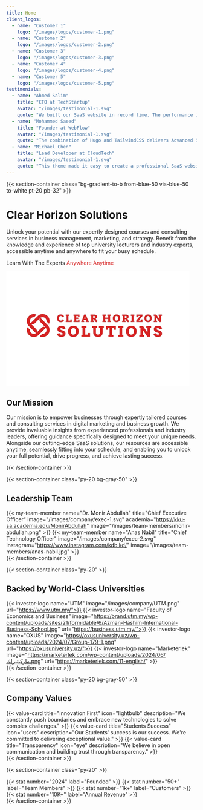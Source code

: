```yaml
---
title: Home
client_logos:
  - name: "Customer 1"
    logo: "/images/logos/customer-1.png"
  - name: "Customer 2"
    logo: "/images/logos/customer-2.png"
  - name: "Customer 3"
    logo: "/images/logos/customer-3.png"
  - name: "Customer 4"
    logo: "/images/logos/customer-4.png"
  - name: "Customer 5"
    logo: "/images/logos/customer-5.png"
testimonials:
  - name: "Ahmed Salim"
    title: "CTO at TechStartup"
    avatar: "/images/testimonial-1.svg"
    quote: "We built our SaaS website in record time. The performance is incredible, and our users love the modern, clean design."
  - name: "Mohammed Saeed"
    title: "Founder at WebFlow"
    avatar: "/images/testimonial-1.svg"
    quote: "The combination of Hugo and TailwindCSS delivers Advanced Sales Techniques Course. Our website loads instantly, which has significantly improved our conversion rates."
  - name: "Michael Chen"
    title: "Lead Developer at CloudTech"
    avatar: "/images/testimonial-1.svg"
    quote: "This theme made it easy to create a professional SaaS website. The build times are incredibly fast, and the code is clean and maintainable."
---
```


<!-- my color : #d72323 -->

<!-- {{< hero 
    headline="CH Solutions"
    sub_headline=""
    secondary_button_text="View Courses"
    secondary_button_url="/courses"
    hero_image="/images/ch-logo.png"
    gradient-from="#ffffff"
    gradient-to="#ffffff"
    gradient-angle="180"
>}} -->

<!-- 
{{< client-logos 
  animate="true"
  title="UTM"
  
>}}

{{< features-section 
    title="Modern Features for Modern Websites"
    description="Discover how our theme helps you build fast, beautiful SaaS websites with ease."
>}}

{{< feature
    title="Advanced Sales Techniques Course"
    description="Leverage Hugo's blazing-fast build times and optimized output. Your website loads instantly, providing an exceptional user experience."
    badge="Performance"
    badgeColor="#2563eb"
    image="/images/feature-1.svg"
    buttonText="Learn More"
    buttonLink="/features/performance/"
    features="Sub-second page loads,Optimized assets,Minimal JavaScript,CDN-ready output"
    imagePosition="right"
>}}

{{< feature
    title="Beautiful Design System"
    description="Create stunning user interfaces with our comprehensive design system built on TailwindCSS. Customize everything to match your brand."
    badge="Design"
    badgeColor="#7c3aed"
    image="/images/feature-2.svg"
    buttonText="Learn More"
    buttonLink="/features/design-system/"
    features="Modern UI components,Responsive design,Custom typography,Flexible layouts"
    imagePosition="left"
>}}

{{< feature
    title="Developer Experience"
    description="Enjoy a seamless development experience with hot reload, component-based architecture, and clean, maintainable code."
    badge="Development"
    badgeColor="#16a34a"
    image="/images/feature-3.svg"
    buttonText="Learn More"
    buttonLink="/features/developer-experience/"
    features="Component system,Easy customization,Clean code,Detailed documentation"
    imagePosition="right"
>}}

{{< /features-section >}}

{{< testimonials 
    title="Trusted by Modern Web Teams"
    description="See how teams are building better websites with our theme."
    animate="true"
    background-color="#f1f5f9"
>}} -->


{{< section-container class="bg-gradient-to-b from-blue-50 via-blue-50 to-white pt-20 pb-32" >}}
    <div class="text-center">
        <h1 class="text-4xl md:text-5xl font-bold mb-6">Clear Horizon Solutions</h1>
        <p class="text-xl text-gray-600 mb-16">
            Unlock your potential with our expertly designed courses and consulting services in business management, marketing, and strategy. Benefit from the knowledge and experience of top university lecturers and industry experts, accessible anytime and anywhere to fit your busy schedule.
        </p>
        <!-- Wrap "Anywhere Anytime" in a span and apply color -->
        <p class="text-xl font-bold mb-16">
            Learn With The Experts <span style="color: #d72323;">Anywhere Anytime</span>
        </p>
        <div class="mb-16">
            <img src="/images/ch-logo.png" alt="Clear Horizon Solutions Logo" class="mx-auto" style="max-width: 100%;"/>
        </div>
        <div class="max-w-3xl mx-auto bg-white rounded-xl shadow-sm p-8">
            <h2 class="text-3xl font-bold mb-4">Our Mission</h2>
            <p class="text-xl text-gray-600">
                Our mission is to empower businesses through expertly tailored courses and consulting services in digital marketing and business growth. We provide invaluable insights from experienced professionals and industry leaders, offering guidance specifically designed to meet your unique needs. Alongside our cutting-edge SaaS solutions, our resources are accessible anytime, seamlessly fitting into your schedule, and enabling you to unlock your full potential, drive progress, and achieve lasting success.
            </p>
        </div>
    </div>
{{< /section-container >}}

{{< section-container class="py-20 bg-gray-50" >}}
    <div class="max-w-6xl mx-auto">
        <h2 class="text-3xl font-bold text-center mb-12">Leadership Team</h2>
        <div class="grid grid-cols-1 md:grid-cols-3 gap-8">
            {{< my-team-member 
                name="Dr. Monir Abdullah"
                title="Chief Executive Officer"
                image="/images/company/exec-1.svg"
                academia="https://kku-sa.academia.edu/MonirAbdullah"
                image="/images/team-members/monir-abdullah.png"
            >}}
            {{< my-team-member 
                name="Anas Nabil"
                title="Chief Technology Officer"
                image="/images/company/exec-2.svg"
                instagram="https://www.instagram.com/kdb.kd/"
                image="/images/team-members/anas-nabil.jpg"
            >}}
        </div>
    </div>
{{< /section-container >}}

{{< section-container class="py-20" >}}
    <div class="max-w-6xl mx-auto">
        <h2 class="text-3xl font-bold text-center mb-12">Backed by World-Class Universities</h2>
        <div class="grid grid-cols-2 md:grid-cols-4 gap-8 items-center">
            {{< investor-logo name="UTM" image="/images/company/UTM.png" url="https://www.utm.my/">}}
            {{< investor-logo name="Faculty of Economics and Business" image="https://brand.utm.my/wp-content/uploads/sites/21/formidable/6/Azman-Hashim-International-Business-School.jpg" url="https://business.utm.my/">}}
            {{< investor-logo name="OXUS" image="https://oxusuniversity.uz/wp-content/uploads/2024/07/Group-179-1.png" url="https://oxusuniversity.uz/">}}
            {{< investor-logo name="Marketerlek" image="https://marketerlek.com/wp-content/uploads/2024/06/ماركيتيرلك.png" url="https://marketerlek.com/11-english/" >}}
        </div>
    </div>
{{< /section-container >}}

{{< section-container class="py-20 bg-gray-50" >}}
    <div class="max-w-6xl mx-auto">
        <h2 class="text-3xl font-bold text-center mb-12">Company Values</h2>
        <div class="grid grid-cols-1 md:grid-cols-3 gap-8">
            {{< value-card 
                title="Innovation First"
                icon="lightbulb"
                description="We constantly push boundaries and embrace new technologies to solve complex challenges."
            >}}
            {{< value-card 
                title="Students Success"
                icon="users"
                description="Our Students' success is our success. We're committed to delivering exceptional value."
            >}}
            {{< value-card 
                title="Transparency"
                icon="eye"
                description="We believe in open communication and building trust through transparency."
            >}}
        </div>
    </div>
{{< /section-container >}}

{{< section-container class="py-20" >}}
    <div class="max-w-6xl mx-auto">
        <div class="grid grid-cols-1 md:grid-cols-4 gap-8 text-center">
            {{< stat number="2024" label="Founded" >}}
            {{< stat number="50+" label="Team Members" >}}
            {{< stat number="1k+" label="Customers" >}}
            {{< stat number="10K+" label="Annual Revenue" >}}
        </div>
    </div>
{{< /section-container >}}



<!-- {{< cta >}} -->
